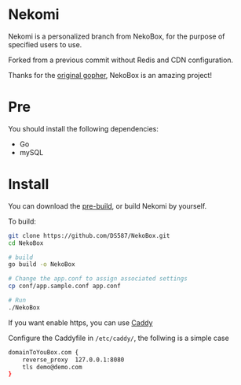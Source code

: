 # Nekomi

Nekomi is a personalized branch from NekoBox, for the purpose of specified users to use.

Forked from a previous commit without Redis and CDN configuration. 

Thanks for the [original gopher](https://github.com/wuhan005), NekoBox is an amazing project!

# Pre
You should install the following dependencies:
- Go
- mySQL

# Install

You can download the [pre-build](https://github.com/DS587/NekoBox/releases/latest), or build Nekomi by yourself.

To build:
```bash
git clone https://github.com/DS587/NekoBox.git
cd NekoBox

# build
go build -o NekoBox

# Change the app.conf to assign associated settings
cp conf/app.sample.conf app.conf

# Run
./NekoBox
```

If you want enable https, you can use [Caddy](https://github.com/caddyserver/caddy)

Configure the Caddyfile in `/etc/caddy/`, the follwing is a simple case

```bash
domainToYouBox.com {
    reverse_proxy  127.0.0.1:8080
    tls demo@demo.com
}
```

